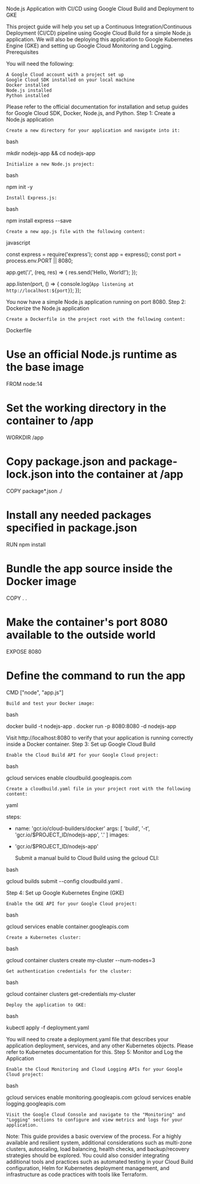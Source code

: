 Node.js Application with CI/CD using Google Cloud Build and Deployment to GKE

This project guide will help you set up a Continuous Integration/Continuous Deployment (CI/CD) pipeline using Google Cloud Build for a simple Node.js application. We will also be deploying this application to Google Kubernetes Engine (GKE) and setting up Google Cloud Monitoring and Logging.
Prerequisites

You will need the following:

    A Google Cloud account with a project set up
    Google Cloud SDK installed on your local machine
    Docker installed
    Node.js installed
    Python installed

Please refer to the official documentation for installation and setup guides for Google Cloud SDK, Docker, Node.js, and Python.
Step 1: Create a Node.js application

    Create a new directory for your application and navigate into it:

bash

mkdir nodejs-app && cd nodejs-app

    Initialize a new Node.js project:

bash

npm init -y

    Install Express.js:

bash

npm install express --save

    Create a new app.js file with the following content:

javascript

const express = require('express');
const app = express();
const port = process.env.PORT || 8080;

app.get('/', (req, res) => {
  res.send('Hello, World!');
});

app.listen(port, () => {
  console.log(`App listening at http://localhost:${port}`);
});

You now have a simple Node.js application running on port 8080.
Step 2: Dockerize the Node.js application

    Create a Dockerfile in the project root with the following content:

Dockerfile

# Use an official Node.js runtime as the base image
FROM node:14

# Set the working directory in the container to /app
WORKDIR /app

# Copy package.json and package-lock.json into the container at /app
COPY package*.json ./

# Install any needed packages specified in package.json
RUN npm install

# Bundle the app source inside the Docker image 
COPY . .

# Make the container's port 8080 available to the outside world
EXPOSE 8080

# Define the command to run the app
CMD ["node", "app.js"]

    Build and test your Docker image:

bash

docker build -t nodejs-app .
docker run -p 8080:8080 -d nodejs-app

Visit http://localhost:8080 to verify that your application is running correctly inside a Docker container.
Step 3: Set up Google Cloud Build

    Enable the Cloud Build API for your Google Cloud project:

bash

gcloud services enable cloudbuild.googleapis.com

    Create a cloudbuild.yaml file in your project root with the following content:

yaml

steps:
- name: 'gcr.io/cloud-builders/docker'
  args: [ 'build', '-t', 'gcr.io/$PROJECT_ID/nodejs-app', '.' ]
images:
- 'gcr.io/$PROJECT_ID/nodejs-app'

    Submit a manual build to Cloud Build using the gcloud CLI:

bash

gcloud builds submit --config cloudbuild.yaml .

Step 4: Set up Google Kubernetes Engine (GKE)

    Enable the GKE API for your Google Cloud project:

bash

gcloud services enable container.googleapis.com

    Create a Kubernetes cluster:

bash

gcloud container clusters create my-cluster --num-nodes=3

    Get authentication credentials for the cluster:

bash

gcloud container clusters get-credentials my-cluster

    Deploy the application to GKE:

bash

kubectl apply -f deployment.yaml

You will need to create a deployment.yaml file that describes your application deployment, services, and any other Kubernetes objects. Please refer to Kubernetes documentation for this.
Step 5: Monitor and Log the Application

    Enable the Cloud Monitoring and Cloud Logging APIs for your Google Cloud project:

bash

gcloud services enable monitoring.googleapis.com
gcloud services enable logging.googleapis.com

    Visit the Google Cloud Console and navigate to the "Monitoring" and "Logging" sections to configure and view metrics and logs for your application.

Note: This guide provides a basic overview of the process. For a highly available and resilient system, additional considerations such as multi-zone clusters, autoscaling, load balancing, health checks, and backup/recovery strategies should be explored. You could also consider integrating additional tools and practices such as automated testing in your Cloud Build configuration, Helm for Kubernetes deployment management, and infrastructure as code practices with tools like Terraform.
